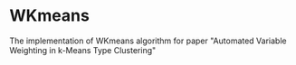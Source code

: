 # WKmeans
The implementation of WKmeans algorithm for paper "Automated Variable Weighting in k-Means Type Clustering"

